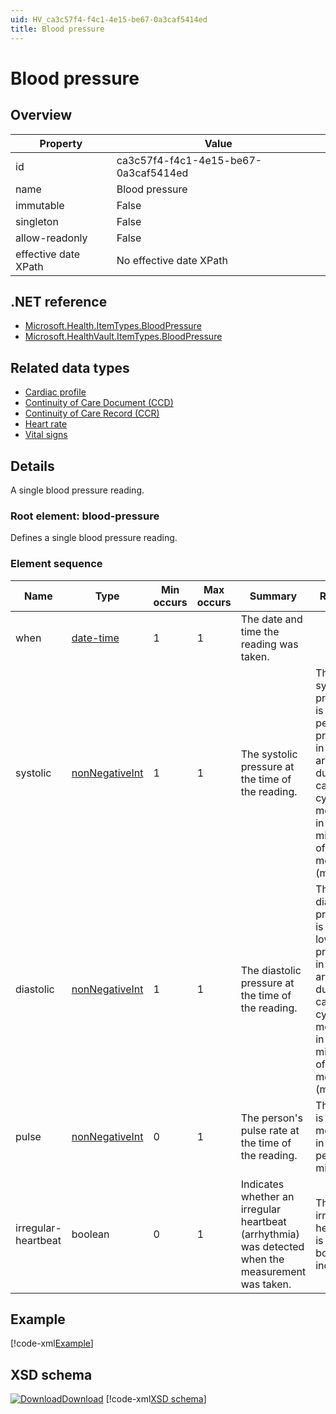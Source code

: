 ```yaml
---
uid: HV_ca3c57f4-f4c1-4e15-be67-0a3caf5414ed
title: Blood pressure
---
```


# Blood pressure

## Overview

Property|Value
---|---
id|ca3c57f4-f4c1-4e15-be67-0a3caf5414ed
name|Blood pressure
immutable|False
singleton|False
allow-readonly|False
effective date XPath|No effective date XPath

## .NET reference
- [Microsoft.Health.ItemTypes.BloodPressure](https://docs.microsoft.com/dotnet/api/microsoft.health.itemtypes.bloodpressure)
- [Microsoft.HealthVault.ItemTypes.BloodPressure](https://docs.microsoft.com/dotnet/api/microsoft.healthvault.itemtypes.bloodpressure)

## Related data types

- [Cardiac profile](xref:HV_adaf49ad-8e10-49f8-9783-174819e97051)
- [Continuity of Care Document (CCD)](xref:HV_9c48a2b8-952c-4f5a-935d-f3292326bf54)
- [Continuity of Care Record (CCR)](xref:HV_1e1ccbfc-a55d-4d91-8940-fa2fbf73c195)
- [Heart rate](xref:HV_b81eb4a6-6eac-4292-ae93-3872d6870994)
- [Vital signs](xref:HV_73822612-C15F-4B49-9E65-6AF369E55C65)

## Details
A single blood pressure reading.

<a name='blood-pressure'></a>

### Root element: blood-pressure

Defines a single blood pressure reading.

### Element sequence

Name|Type|Min occurs|Max occurs|Summary|Remarks
---|---|---|---|---|---
when|[date-time](xref:HV_File_dates#date-time)|1|1|The date and time the reading was taken.|
systolic|[nonNegativeInt](xref:HV_3e730686-781f-4616-aa0d-817bba8eb141#nonNegativeInt)|1|1|The systolic pressure at the time of the reading.|The systolic pressure is the peak pressure in the arteries during a cardiac cycle. It is measured in millimeters of mercury (mmHg).
diastolic|[nonNegativeInt](xref:HV_3e730686-781f-4616-aa0d-817bba8eb141#nonNegativeInt)|1|1|The diastolic pressure at the time of the reading.|The diastolic pressure is the lowest pressure in the arteries during a cardiac cycle. It is measured in millimeters of mercury (mmHg).
pulse|[nonNegativeInt](xref:HV_3e730686-781f-4616-aa0d-817bba8eb141#nonNegativeInt)|0|1|The person's pulse rate at the time of the reading.|The pulse is measured in beats per minute.
irregular-heartbeat|boolean|0|1|Indicates whether an irregular heartbeat (arrhythmia) was detected when the measurement was taken.|The irregular heartbeat is a boolean indicator.

## Example
[!code-xml[Example](../sample-xml/ca3c57f4-f4c1-4e15-be67-0a3caf5414ed.xml)]

## XSD schema
[![Download](/healthvault/images/download.png)Download](../xsd/bp.xsd)
[!code-xml[XSD schema](../xsd/bp.xsd)]
